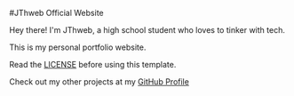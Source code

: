 #JThweb Official Website

Hey there! I'm JThweb, a high school student who loves to tinker with tech.

This is my personal portfolio website.

Read the [LICENSE](LICENSE) before using this template.

Check out my other projects at my [GitHub Profile](https://github.com/jthweb)